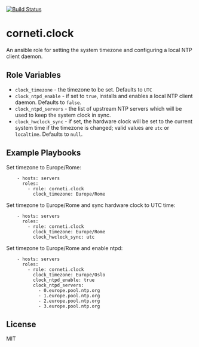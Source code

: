 [![Build Status](https://travis-ci.org/fabiocorneti/ansible-clock.png)](https://travis-ci.org/fabiocorneti/ansible-clock)

corneti.clock
=============

An ansible role for setting the system timezone and configuring a local NTP client daemon.

Role Variables
--------------

  * `clock_timezone` - the timezone to be set. Defaults to `UTC`
  * `clock_ntpd_enable` - if set to `true`, installs and enables a local NTP client daemon. Defaults to `false`.
  * `clock_ntpd_servers` - the list of upstream NTP servers which will be used to keep the system clock in sync.
  * `clock_hwclock_sync` - if set, the hardware clock will be set to the current system time if the timezone is changed; valid values are `utc` or `localtime`. Defaults to `null`.

Example Playbooks
-----------------

Set timezone to Europe/Rome:

        - hosts: servers
          roles:
            - role: corneti.clock
              clock_timezone: Europe/Rome

Set timezone to Europe/Rome and sync hardware clock to UTC time:

        - hosts: servers
          roles:
            - role: corneti.clock
              clock_timezone: Europe/Rome
              clock_hwclock_sync: utc

Set timezone to Europe/Rome and enable ntpd:

        - hosts: servers
          roles:
            - role: corneti.clock
              clock_timezone: Europe/Oslo
              clock_ntpd_enable: true
              clock_ntpd_servers:
                - 0.europe.pool.ntp.org
                - 1.europe.pool.ntp.org
                - 2.europe.pool.ntp.org
                - 3.europe.pool.ntp.org

License
-------

MIT
